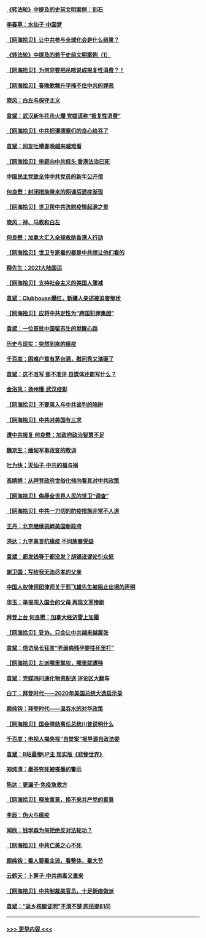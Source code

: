 #### [《转法轮》中提及的史前文明案例：刻石](../pages/nsc993/n12758577.md?t=02180902) 
#### [李春草：水仙子‧中国梦](../pages/nsc993/n12757686.md?t=02180902) 
#### [【网海拾贝】让中共参与全球化会是什么结果？](../pages/nsc993/n12757585.md?t=02180902) 
#### [《转法轮》中提及的若干史前文明案例（1）](../pages/nsc993/n12756200.md?t=02180902) 
#### [【网海拾贝】为何非要把吊唁说成报复性消费？！](../pages/nsc993/n12753738.md?t=02180902) 
#### [【网海拾贝】春晚歌舞升平掩不住中共的罪恶](../pages/nsc993/n12752025.md?t=02180902) 
#### [晓风：白左与保守主义](../pages/nsc993/n12752016.md?t=02180902) 
#### [袁斌：武汉新年花市火爆 党媒谎称“报复性消费”](../pages/nsc993/n12751938.md?t=02180902) 
#### [【网海拾贝】中共把谭德塞们的良心给吞了](../pages/nsc993/n12750636.md?t=02180902) 
#### [袁斌：网友吐槽春晚越来越难看](../pages/nsc993/n12750619.md?t=02180902) 
#### [【网海拾贝】审庭向中共低头 香港法治已死](../pages/nsc993/n12748910.md?t=02180902) 
#### [中国民主党致全体中共党员的新年公开信](../pages/nsc993/n12747581.md?t=02180902) 
#### [何良懋：封闭措施带来的网课后遗症渐现](../pages/nsc993/n12747478.md?t=02180902) 
#### [【网海拾贝】世卫帮中共洗脱疫情起源之责](../pages/nsc993/n12746838.md?t=02180902) 
#### [晓风：神、马教和白左](../pages/nsc993/n12746828.md?t=02180902) 
#### [何良懋：加拿大汇入全球救助香港人行动](../pages/nsc993/n12746719.md?t=02180902) 
#### [【网海拾贝】世卫专家看的都是中共想让他们看的](../pages/nsc993/n12744865.md?t=02180902) 
#### [释先生：2021大陆国运](../pages/nsc993/n12744813.md?t=02180902) 
#### [【网海拾贝】支持社会主义的美国人骤减](../pages/nsc993/n12742476.md?t=02180902) 
#### [袁斌：Clubhouse爆红，新疆人亲述被迫害惨状](../pages/nsc993/n12742407.md?t=02180902) 
#### [【网海拾贝】应将中共定性为“跨国犯罪集团”](../pages/nsc993/n12740430.md?t=02180902) 
#### [袁斌：一位首批中国留苏生的觉醒心路](../pages/nsc993/n12740396.md?t=02180902) 
#### [历史与现实：突然到来的瘟疫](../pages/nsc993/n12738507.md?t=02180902) 
#### [千百度：困难户竟有茅台酒，慰问秀又演砸了](../pages/nsc993/n12738362.md?t=02180902) 
#### [袁斌：这不准写 那不准评 自媒体还能写什么？](../pages/nsc993/n12737833.md?t=02180902) 
#### [金浴凤：扬州慢‧武汉疫影](../pages/nsc993/n12737248.md?t=02180902) 
#### [【网海拾贝】不要落入与中共谈判的陷阱](../pages/nsc993/n12735229.md?t=02180902) 
#### [【网海拾贝】中共对美国有三求](../pages/nsc993/n12735197.md?t=02180902) 
#### [遭中共报复 何良懋：加政府政治智慧不足](../pages/nsc993/n12734323.md?t=02180902) 
#### [魏京生：缅甸军事政变的教训](../pages/nsc993/n12732470.md?t=02180902) 
#### [吐为快：天仙子·中共的福与祸](../pages/nsc993/n12732165.md?t=02180902) 
#### [高婧婧：从拜登政府世俗化倾向看其对中共政策](../pages/nsc993/n12730028.md?t=02180902) 
#### [【网海拾贝】侮辱全世界人民的世卫“调查”](../pages/nsc993/n12727884.md?t=02180902) 
#### [【网海拾贝】中共一刀切的防疫措施非常不人道](../pages/nsc993/n12724879.md?t=02180902) 
#### [王丹：北京继续挑衅美国新政府](../pages/nsc993/n12722456.md?t=02180902) 
#### [洪达：九字真言抗瘟疫 不同族裔受益](../pages/nsc993/n12722448.md?t=02180902) 
#### [袁斌：都发钱等于都没发？胡锡进谬论引众怒](../pages/nsc993/n12722393.md?t=02180902) 
#### [谢卫国：写给我无法尽孝的父亲](../pages/nsc993/n12720325.md?t=02180902) 
#### [中国人权律师团律师关于郭飞雄先生被阻止出境的声明](../pages/nsc993/n12720203.md?t=02180902) 
#### [华玉：举报闯入国会的父母 再现文革惨剧](../pages/nsc993/n12719070.md?t=02180902) 
#### [拜登上台 何良懋：加拿大经济雪上加霜](../pages/nsc993/n12718943.md?t=02180902) 
#### [【网海拾贝】妥协，只会让中共越来越嚣张](../pages/nsc993/n12717392.md?t=02180902) 
#### [袁斌：信访局长狂言“老弱病残孕要往死里打”](../pages/nsc993/n12717343.md?t=02180902) 
#### [【网海拾贝】左派哪里掌权，哪里就遭殃](../pages/nsc993/n12715009.md?t=02180902) 
#### [袁斌：党媒四问通化物资配送 评论区大翻车](../pages/nsc993/n12714950.md?t=02180902) 
#### [白丁：拜登时代——2020年美国总统大选启示录](../pages/nsc993/n12714920.md?t=02180902) 
#### [颜纯钩：拜登时代——温吞水的对华政策](../pages/nsc993/n12713245.md?t=02180902) 
#### [【网海拾贝】国会弹劾离任总统川普说明什么](../pages/nsc993/n12712816.md?t=02180902) 
#### [千百度：电视人揭央视“自焚案”报导源自政法委](../pages/nsc993/n12709760.md?t=02180902) 
#### [袁斌：B站最惨UP主 现实版《悲惨世界》](../pages/nsc993/n12709686.md?t=02180902) 
#### [郑纯清：墨茶穷死被搽墨的警示](../pages/nsc993/n12709262.md?t=02180902) 
#### [陈达：更漏子·免疫急救方](../pages/nsc993/n12709244.md?t=02180902) 
#### [【网海拾贝】释放善意，换不来共产党的善意](../pages/nsc993/n12708361.md?t=02180902) 
#### [李辰：伪火与瘟疫](../pages/nsc993/n12707981.md?t=02180902) 
#### [闻欣：钱学森为何拒绝反对法轮功？](../pages/nsc993/n12707407.md?t=02180902) 
#### [【网海拾贝】中共亡美之心不死](../pages/nsc993/n12707621.md?t=02180902) 
#### [颜纯钩：看人要看主流，看整体，看大节](../pages/nsc993/n12707536.md?t=02180902) 
#### [云鹤天：卜算子‧中共病毒又重来](../pages/nsc993/n12707408.md?t=02180902) 
#### [【网海拾贝】中共制裁美官员，十足街痞做派](../pages/nsc993/n12705115.md?t=02180902) 
#### [袁斌：“返乡核酸证明”不清不楚 网民提81问](../pages/nsc993/n12704982.md?t=02180902) 

----
#### [ >>> 更早内容 <<< ](../indexes/nsc993-earlier.md)
